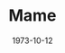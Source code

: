 ---
title: Mame
date: 1973-10-12
closing_date: 1973-10-27
layout: productions
featured_image: 
image_caption:
image_credit:
playbill:
category:
Theatre: Theatre Jacksonville
Venue: Little Theatre
cast:
  Patrick Dennis - Age 10: Anthony Mastroianni
  Agnes Gooch: Diane Somerville
  Vera Charles: Nancy Kaye
  Mame Dennis: Yvonne Cummings
  Ralph Devine: David Sears
  M. Lindsay Woolsey: Ken Wittich, Jr.
  Ito: Russ Kirk
  Doorman: Bill Merwin
  Elevator Boy: Tom Young
  Messenger: Steve Winemiller
  Dwight Babcock: Warren Grymes
  Artist: Bill Milton
  Art Model: Cindy DeWees
  Dance Teacher: Gert Berman
  Dancer: 
    - Shirley Lightbody
    - Pete Peterson
  Leading Man: Pete Peterson
  Stage Manager: Steve Valliere
  Madame Branislowski: Gert Berman
  Gregor: Tom Corbett
  Beauregard Jackson Pickett Burnside: Jimtom Richardson
  Uncle Jeff: Nick Nicoll
  Cousin Fan: Shirley Cooke
  Sally Cato: Cindy DeWees
  Mother Burnside: Madge Bruner
  Patrick Dennis - Age 19-29: Randy Weedman
  Junior Babcock: Doug Thomas
  Mrs. Upson: Barbara Stillson
  Mr. Upson: Jim Shaw
  Gloria Upson: Roslyn Dunn
  Pegeen Ryan: Connie Wesson
  Peter Dennis: Anthony Mastroianni
  Mame's Friend: 
    - Vivienne Campbell
    - Tom Corbett
    - Marlene Crippen
    - Stanley Darden
    - Dave Hammond
    - Roxanne Hayward
    - Shirley Lightbody
    - Carolyn McAfee
    - Bill Merwin
    - Bill Milton
    - Pete Peterson
    - Marge Rocca
    - David Sears
    - Vivienne Shaffer
    - Steve Winemiller
    - JoAnn Wood
    - Tom Young
crew:
  Director: Robert Knowles
  Musical Director: Rosalind MacEnulty
  Choreographer: 
    - Buddy Sherwood
    - Shirley Lightbody  
  Scene Design: Hal Henderson
  Stage Manager:
    - Doug Thomas
    - Terra Ohl
  Lighting Design: 
    - Hal Henderson
    - Kelly Hart
  Lighting Technician: 
    - Marcia Patch
    - David West
  Costumes: 
    - Gert Berman
    - Mary Coyle
    - Nancy Kaye
    - Marrilee Miles
  Properties: 
    - Laurie Kaden
    - Frances Bierbaum
    - Nellie Coyle
    - Geri McCord
    - Jon Pimental
  Set Construction: 
    - Brian Cooke
    - Jim Cortez
    - David Stillson
    - Dwight Stillson
    - Doug Thomas
    - Steve Valliere
    - David West
  Stage Crew: 
    - Steve Valliere
    - Michael Baker
    - Brian Cooke
    - Jim Cortez
    - David Stillson
    - Dwight Stillson
    - Dale Stillson
    - Tim Young
  Make-up: Hal Henderson
  Publicity: Diane Somerville
  Box Office: 
    - Mrs. William Dubow
    - Mr. & Mrs. Vernon Borum
    - Mrs. Ralph Day
    - Mrs. H.L. Gilliatt
    - Mrs. J.F. Henderson
    - Miss Margaret Muller
    - Mrs. Homer S. Reynolds
    - Miss Pat Somers
    - Mrs. Michael Tkac
external_links:
---
